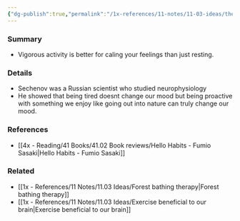 ```yaml
---
{"dg-publish":true,"permalink":"/1x-references/11-notes/11-03-ideas/the-sechenov-effect/","title":"The Sechenov Effect","dgShowBacklinks":false}
---
```



### Summary
- Vigorous activity is better for caling your feelings than just resting.

### Details
- Sechenov was a Russian scientist who studied neurophysiology
- He showed that being tired doesnt change our mood but being proactive with something we enjoy like going out into nature can truly change our mood.

### References
- [[4x - Reading/41 Books/41.02 Book reviews/Hello Habits - Fumio Sasaki\|Hello Habits - Fumio Sasaki]]

### Related
- [[1x - References/11 Notes/11.03 Ideas/Forest bathing therapy\|Forest bathing therapy]]
- [[1x - References/11 Notes/11.03 Ideas/Exercise beneficial to our brain\|Exercise beneficial to our brain]]
